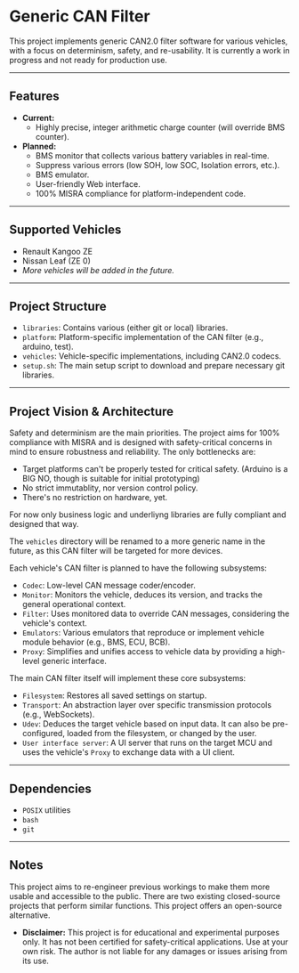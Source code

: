 # Generic CAN Filter
This project implements generic CAN2.0 filter software for various vehicles, with a focus on determinism, safety, and re-usability. It is currently a work in progress and not ready for production use.


---

## Features
* **Current:**
    * Highly precise, integer arithmetic charge counter (will override BMS counter).
* **Planned:**
    * BMS monitor that collects various battery variables in real-time.
    * Suppress various errors (low SOH, low SOC, Isolation errors, etc.).
    * BMS emulator.
    * User-friendly Web interface.
    * 100% MISRA compliance for platform-independent code.

---

## Supported Vehicles
* Renault Kangoo ZE
* Nissan Leaf (ZE 0)
* *More vehicles will be added in the future.*

---

## Project Structure
* `libraries`: Contains various (either git or local) libraries.
* `platform`: Platform-specific implementation of the CAN filter (e.g., arduino, test).
* `vehicles`: Vehicle-specific implementations, including CAN2.0 codecs.
* `setup.sh`: The main setup script to download and prepare necessary git libraries.

---

## Project Vision & Architecture
Safety and determinism are the main priorities. The project aims for 100% compliance with MISRA and is designed with safety-critical concerns in mind to ensure robustness and reliability.
The only bottlenecks are:
- Target platforms can't be properly tested for critical safety. (Arduino is a BIG NO, though is suitable for initial prototyping)
- No strict immutablity, nor version control policy.
- There's no restriction on hardware, yet.

For now only business logic and underliyng libraries are fully compliant and designed that way.

The `vehicles` directory will be renamed to a more generic name in the future, as this CAN filter will be targeted for more devices.

Each vehicle's CAN filter is planned to have the following subsystems:
* `Codec`: Low-level CAN message coder/encoder.
* `Monitor`: Monitors the vehicle, deduces its version, and tracks the general operational context.
* `Filter`: Uses monitored data to override CAN messages, considering the vehicle's context.
* `Emulators`: Various emulators that reproduce or implement vehicle module behavior (e.g., BMS, ECU, BCB).
* `Proxy`: Simplifies and unifies access to vehicle data by providing a high-level generic interface.

The main CAN filter itself will implement these core subsystems:
* `Filesystem`: Restores all saved settings on startup.
* `Transport`: An abstraction layer over specific transmission protocols (e.g., WebSockets).
* `Udev`: Deduces the target vehicle based on input data. It can also be pre-configured, loaded from the filesystem, or changed by the user.
* `User interface server`: A UI server that runs on the target MCU and uses the vehicle's `Proxy` to exchange data with a UI client.

---

## Dependencies
* `POSIX` utilities
* `bash`
* `git`

---

## Notes
This project aims to re-engineer previous workings to make them more usable and accessible to the public. There are two existing closed-source projects that perform similar functions. This project offers an open-source alternative.

* **Disclaimer:** This project is for educational and experimental purposes only. It has not been certified for safety-critical applications. Use at your own risk. The author is not liable for any damages or issues arising from its use.
